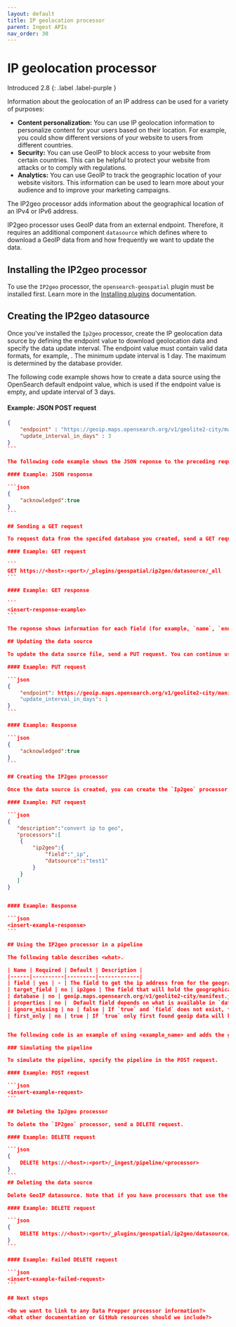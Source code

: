 ```yaml
---
layout: default
title: IP geolocation processor
parent: Ingest APIs
nav_order: 30
---
```


# IP geolocation processor 
Introduced 2.8
{: .label .label-purple }

Information about the geolocation of an IP address can be used for a variety of purposes:

-   **Content personalization:** You can use IP geolocation information to personalize content for your users based on their location. For example, you could show different versions of your website to users from different countries. 
-   **Security:** You can use GeoIP to block access to your website from certain countries. This can be helpful to protect your website from attacks or to comply with regulations.
-   **Analytics:** You can use GeoIP to track the geographic location of your website visitors. This information can be used to learn more about your audience and to improve your marketing campaigns. 

The IP2geo processor adds information about the geographical location of an IPv4 or IPv6 address.

IP2geo processor uses GeoIP data from an external endpoint. Therefore, it requires an additional component `datasource` which defines where to download a GeoIP data from and how frequently we want to update the data.

## Installing the IP2geo processor

To use the `IP2geo` processor, the `opensearch-geospatial` plugin must be installed first. Learn more in the [Installing plugins]({{site.url}}{{site.baseurl}}/install-and-configure/plugins/) documentation.

## Creating the IP2geo datasource

Once you've installed the `Ip2geo` processor, create the  IP geolocation data source by defining the endpoint value to download geolocation data and specify the data update interval. The endpoint value must contain valid data formats, for example, <insert-example>. The minimum update interval is 1 day. The maximum is determined by the database provider. 

The following code example shows how to create a data source using the OpenSearch default endpoint value, which is used if the endpoint value is empty, and update interval of 3 days.

#### Example: JSON POST request

````json
{
    "endpoint" : "https://geoip.maps.opensearch.org/v1/geolite2-city/manifest.json",
    "update_interval_in_days" : 3
}
```

The following code example shows the JSON reponse to the preceding request. A true JSON response means the request was successful and the server was able to process the request. If you receive a false JSON reponse, check the request to make sure it is valid, check the URL to make sure it is correct, or try again.

#### Example: JSON response

```json
{
    "acknowledged":true
}
```

## Sending a GET request

To request data from the specifed database you created, send a GET request.  

#### Example: GET request

```
GET https://<host>:<port>/_plugins/geospatial/ip2geo/datasource/_all
```

#### Example: GET response

```
<insert-response-example>
```

The reponse shows information for each field (for example, `name`, `endpoint`, `provider`) in the data source file, when the data source file last updated successfully or failed (for example, `last_succeeded_at_in_epoch_millis`), and fields (for example, `fields`) added to the file since you last updated it.

## Updating the data source

To update the data source file, send a PUT request. You can continue using the current endpoint value or change it. Note that if the new endpoint value contains fields that are not in the current data source file, the update fails. You also can change the update interval.  

#### Example: PUT request

```json
{
    "endpoint": https://geoip.maps.opensearch.org/v1/geolite2-city/manifest.json
    "update_interval_in_days": 1
}
```

#### Example: Response

```json
{
    "acknowledged":true
}
```

## Creating the IP2geo processor

Once the data source is created, you can create the `Ip2geo` processor. To create the processor, send a PUT request.

#### Example: PUT request

```json
{
   "description":"convert ip to geo",
   "processors":[
    {
        "ip2geo":{
            "field":"_ip",
            "datsource"::"test1"
        }
    }
   ] 
}


#### Example: Response

```json
<insert-example-response>
```

## Using the IP2geo processor in a pipeline

The following table describes <what>.

| Name | Required | Default | Description |
|------|----------|---------|-------------|
| field | yes | - | The field to get the ip address from for the geographical lookup. |
| target_field | no | ip2geo | The field that will hold the geographical information looked up from the Maxmind database. |
| database | no | geoip.maps.opensearch.org/v1/geolite2-city/manifest.json | The database filename referring to a database the module ships with or a custom database in the ingest-geoip config directory. |
| properties | no |  Default field depends on what is available in `database`. | Controls what properties are added to the target_field based on the geoip lookup. |
| ignore_missing | no | false | If `true` and `field` does not exist, the processor quietly exits without modifying the document. |
| first_only | no | true | If `true` only first found geoip data will be returned, even if field contains array. |


The following code is an example of using <example_name> and adds the geographical information to the `geoip` field based on the `ip` field.

### Simulating the pipeline

To simulate the pipeline, specify the pipeline in the POST request.

#### Example: POST request

```json
<insert-example-request>
```

## Deleting the Ip2geo processor

To delete the `IP2geo` processor, send a DELETE request. 

#### Example: DELETE request

```json
{
    DELETE https://<host>:<port>/_ingest/pipeline/<processor>
}
```
## Deleting the data source

Delete GeoIP datasource. Note that if you have processors that use the datasource, the delete requests will fail. To delete the datasource, you must delete all processors associated with the datasource first. 

#### Example: DELETE request

```json
{
    DELETE https://<host>:<port>/_plugins/geospatial/ip2geo/datasource/_all
}
```

#### Example: Failed DELETE request

```json
<insert-example-failed-request>
```

## Next steps

<Do we want to link to any Data Prepper processor information?>
<What other documentation or GitHub resources should we include?>
